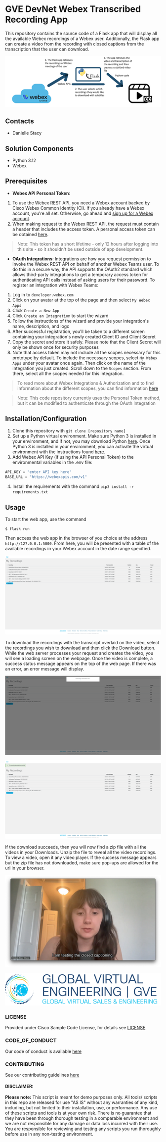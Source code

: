 # GVE DevNet Webex Transcribed Recording App
This repository contains the source code of a Flask app that will display all the available Webex recordings of a Webex user. Additionally, the Flask app can create a video from the recording with closed captions from the transcription that the user can download. 

![/IMAGES/workflow.png](/IMAGES/workflow.png)

## Contacts
* Danielle Stacy

## Solution Components
* Python 3.12
* Webex

## Prerequisites
- **Webex API Personal Token**:
1. To use the Webex REST API, you need a Webex account backed by Cisco Webex Common Identity (CI). If you already have a Webex account, you're all set. Otherwise, go ahead and [sign up for a Webex account](https://cart.webex.com/sign-up).
2. When making request to the Webex REST API, the request must contain a header that includes the access token. A personal access token can be obtained [here](https://developer.webex.com/docs/getting-started).

> Note: This token has a short lifetime - only 12 hours after logging into this site - so it shouldn't be used outside of app development.

- **OAuth Integrations**: Integrations are how you request permission to invoke the Webex REST API on behalf of another Webex Teams user. To do this in a secure way, the API supports the OAuth2 standard which allows third-party integrations to get a temporary access token for authenticating API calls instead of asking users for their password. To register an integration with Webex Teams:
1. Log in to `developer.webex.com`
2. Click on your avatar at the top of the page and then select `My Webex Apps`
3. Click `Create a New App`
4. Click `Create an Integration` to start the wizard
5. Follow the instructions of the wizard and provide your integration's name, description, and logo
6. After successful registration, you'll be taken to a different screen containing your integration's newly created Client ID and Client Secret
7. Copy the secret and store it safely. Please note that the Client Secret will only be shown once for security purposes
8. Note that access token may not include all the scopes necessary for this prototype by default. To include the necessary scopes, select `My Webex Apps` under your avatar once again. Then click on the name of the integration you just created. Scroll down to the `Scopes` section. From there, select all the scopes needed for this integration.

> To read more about Webex Integrations & Authorization and to find information about the different scopes, you can find information [here](https://developer.webex.com/docs/integrations)

> Note: This code repository currently uses the Personal Token method, but it can be modified to authenticate through the OAuth Integration

## Installation/Configuration
1. Clone this repository with `git clone [repository name]`
2. Set up a Python virtual environment. Make sure Python 3 is installed in your environment, and if not, you may download Python [here](https://www.python.org/downloads/). Once Python 3 is installed in your environment, you can activate the virtual environment with the instructions found [here](https://docs.python.org/3/tutorial/venv.html).
3. Add Webex API Key (if using the API Personal Token) to the environmental variables in the .env file:
```python
API_KEY = "enter API key here"
BASE_URL = "https://webexapis.com/v1"
```
4. Install the requirements with the command `pip3 install -r requirements.txt`

## Usage
To start the web app, use the command
```
$ flask run
```

Then access the web app in the browser of you choice at the address `http://127.0.0.1:5000`. From here, you will be presented with a table of the available recordings in your Webex account in the date range specified.

![/IMAGES/table.png](/IMAGES/table.png)

To download the recordings with the transcript overlaid on the video, select the recordings you wish to download and then click the Download button. While the web server processes your request and creates the video, you will see a loading screen on the webpage. Once the video is complete, a success status message appears on the top of the web page. If there was an error, an error message will display.

![/IMAGES/loading.png](/IMAGES/loading.png)

![/IMAGES/success.png](/IMAGES/success.png)

If the download succeeds, then you will now find a zip file with all the videos in your Downloads. Unzip the file to reveal all the video recordings. To view a video, open it any video player. If the success message appears but the zip file has not downloaded, make sure pop-ups are allowed for the url in your browser.

![/IMAGES/video.png](/IMAGES/video.png)

![/IMAGES/0image.png](/IMAGES/0image.png)

### LICENSE

Provided under Cisco Sample Code License, for details see [LICENSE](LICENSE.md)

### CODE_OF_CONDUCT

Our code of conduct is available [here](CODE_OF_CONDUCT.md)

### CONTRIBUTING

See our contributing guidelines [here](CONTRIBUTING.md)

#### DISCLAIMER:
<b>Please note:</b> This script is meant for demo purposes only. All tools/ scripts in this repo are released for use "AS IS" without any warranties of any kind, including, but not limited to their installation, use, or performance. Any use of these scripts and tools is at your own risk. There is no guarantee that they have been through thorough testing in a comparable environment and we are not responsible for any damage or data loss incurred with their use.
You are responsible for reviewing and testing any scripts you run thoroughly before use in any non-testing environment.
